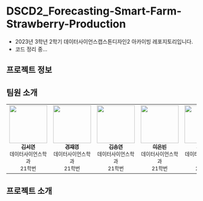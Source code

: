 # DSCD2_Forecasting-Smart-Farm-Strawberry-Production
- 2023년 3학년 2학기 데이터사이언스캡스톤디자인2 아카이빙 레포지토리입니다.
- 코드 정리 중...

## 프로젝트 정보

## 팀원 소개
<table>
  <tr>
    <td align="center">
      <a href="https://github.com/seoyeon83">
        <img src="https://github.com/seoyeon83/DSCD2_Forecasting-Smart-Farm-Strawberry-Production/blob/main/images/seoyeon83.png" width="100px;" alt=""/>
        <br/>
        <sub><b>김서연</b></sub>
      </a>
        <br>
        <sub>데이터사이언스학과</sub>
        <br>
        <sub>21학번</sub>
    </td>
    <td align="center">
      <a href="https://github.com/economy0">
        <img src="https://github.com/seoyeon83/DSCD2_Forecasting-Smart-Farm-Strawberry-Production/blob/main/images/economy0.png" width="100px;" alt=""/>
        <br />
        <sub><b>경재영</b></sub>
      </a>
        <br>
        <sub>데이터사이언스학과</sub>
        <br>
        <sub>21학번</sub>
    </td>
    <td align="center">
      <a href="https://github.com/SongyeonK">
        <img src="https://github.com/seoyeon83/DSCD2_Forecasting-Smart-Farm-Strawberry-Production/blob/main/images/SongyeonK.png" width="100px;" alt=""/>
        <br />
        <sub><b>김송연</b></sub>
      </a>
        <br>
        <sub>데이터사이언스학과</sub>
        <br>
        <sub>21학번</sub>
    </td>
    <td align="center">
      <a href="https://github.com/eunbinee14">
        <img src="https://github.com/seoyeon83/DSCD2_Forecasting-Smart-Farm-Strawberry-Production/blob/main/images/eunbinee14.png" width="100px;" alt=""/>
        <br />
        <sub><b>이은빈</b></sub>
      </a>
        <br>
        <sub>데이터사이언스학과</sub>
        <br>
        <sub>21학번</sub>
    </td>
    <td align="center">
      <a href="https://github.com/cchhooinaa">
        <img src="https://github.com/seoyeon83/DSCD2_Forecasting-Smart-Farm-Strawberry-Production/blob/main/images/cchhooinaa.png" width="100px;" alt=""/>
        <br />
        <sub><b>조인아</b></sub>
      </a>
        <br>
        <sub>데이터사이언스학과</sub>
        <br>
        <sub>21학번</sub>
    </td>
    <td align="center">
      <a href="https://github.com/onegyulim">
        <img src="https://github.com/seoyeon83/DSCD2_Forecasting-Smart-Farm-Strawberry-Production/blob/main/images/onegyulim.png" width="100px;" alt=""/>
        <br />
        <sub><b>한규림</b></sub>
      </a>
        <br>
        <sub>데이터사이언스학과</sub>
        <br>
        <sub>21학번</sub>
  </tr>
  <tr>
    </td>
  </tr>
</table>
</td>

## 프로젝트 소개

